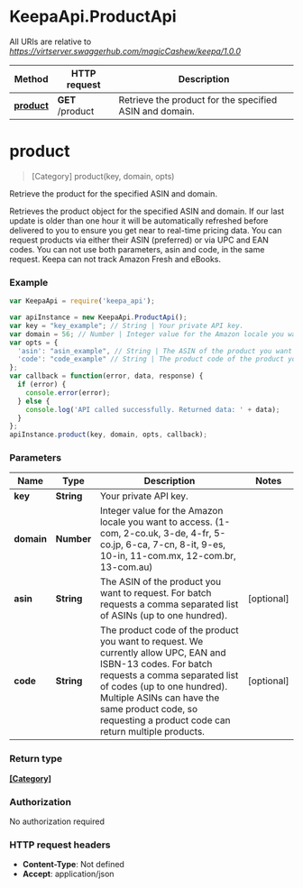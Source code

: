 # KeepaApi.ProductApi

All URIs are relative to *https://virtserver.swaggerhub.com/magicCashew/keepa/1.0.0*

Method | HTTP request | Description
------------- | ------------- | -------------
[**product**](ProductApi.md#product) | **GET** /product | Retrieve the product for the specified ASIN and domain.


<a name="product"></a>
# **product**
> [Category] product(key, domain, opts)

Retrieve the product for the specified ASIN and domain.

Retrieves the product object for the specified ASIN and domain. If our last update is older than one hour it will be automatically refreshed before delivered to you to ensure you get near to real-time pricing data.  You can request products via either their ASIN (preferred) or via UPC and EAN codes. You can not use both parameters, asin and code, in the same request. Keepa can not track Amazon Fresh and eBooks.

### Example
```javascript
var KeepaApi = require('keepa_api');

var apiInstance = new KeepaApi.ProductApi();
var key = "key_example"; // String | Your private API key.
var domain = 56; // Number | Integer value for the Amazon locale you want to access. (1-com, 2-co.uk, 3-de, 4-fr, 5-co.jp, 6-ca, 7-cn, 8-it, 9-es, 10-in, 11-com.mx, 12-com.br, 13-com.au)
var opts = {
  'asin': "asin_example", // String | The ASIN of the product you want to request. For batch requests a comma separated list of ASINs (up to one hundred).
  'code': "code_example" // String | The product code of the product you want to request. We currently allow UPC, EAN and ISBN-13 codes. For batch requests a comma separated list of codes (up to one hundred). Multiple ASINs can have the same product code, so requesting a product code can return multiple products.
};
var callback = function(error, data, response) {
  if (error) {
    console.error(error);
  } else {
    console.log('API called successfully. Returned data: ' + data);
  }
};
apiInstance.product(key, domain, opts, callback);
```

### Parameters

Name | Type | Description  | Notes
------------- | ------------- | ------------- | -------------
 **key** | **String**| Your private API key. | 
 **domain** | **Number**| Integer value for the Amazon locale you want to access. (1-com, 2-co.uk, 3-de, 4-fr, 5-co.jp, 6-ca, 7-cn, 8-it, 9-es, 10-in, 11-com.mx, 12-com.br, 13-com.au) | 
 **asin** | **String**| The ASIN of the product you want to request. For batch requests a comma separated list of ASINs (up to one hundred). | [optional] 
 **code** | **String**| The product code of the product you want to request. We currently allow UPC, EAN and ISBN-13 codes. For batch requests a comma separated list of codes (up to one hundred). Multiple ASINs can have the same product code, so requesting a product code can return multiple products. | [optional] 

### Return type

[**[Category]**](Category.md)

### Authorization

No authorization required

### HTTP request headers

 - **Content-Type**: Not defined
 - **Accept**: application/json

